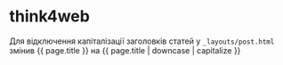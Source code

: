 # think4web

Для відключення капіталізації заголовків статей у `_layouts/post.html` змінив {{ page.title }} на {{ page.title | downcase | capitalize }}